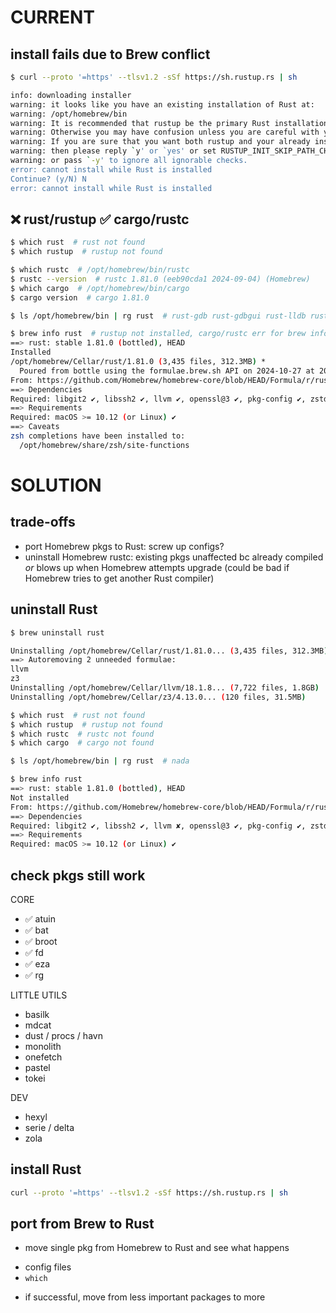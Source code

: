 # CURRENT

## install fails due to Brew conflict

```sh
$ curl --proto '=https' --tlsv1.2 -sSf https://sh.rustup.rs | sh

info: downloading installer
warning: it looks like you have an existing installation of Rust at:
warning: /opt/homebrew/bin
warning: It is recommended that rustup be the primary Rust installation.
warning: Otherwise you may have confusion unless you are careful with your PATH
warning: If you are sure that you want both rustup and your already installed Rust
warning: then please reply `y' or `yes' or set RUSTUP_INIT_SKIP_PATH_CHECK to yes
warning: or pass `-y' to ignore all ignorable checks.
error: cannot install while Rust is installed
Continue? (y/N) N
error: cannot install while Rust is installed
```

## ❌ rust/rustup ✅ cargo/rustc

```sh
$ which rust  # rust not found
$ which rustup  # rustup not found

$ which rustc  # /opt/homebrew/bin/rustc
$ rustc --version  # rustc 1.81.0 (eeb90cda1 2024-09-04) (Homebrew)
$ which cargo  # /opt/homebrew/bin/cargo
$ cargo version  # cargo 1.81.0

$ ls /opt/homebrew/bin | rg rust  # rust-gdb rust-gdbgui rust-lldb rustc rustdoc

$ brew info rust  # rustup not installed, cargo/rustc err for brew info
==> rust: stable 1.81.0 (bottled), HEAD
Installed
/opt/homebrew/Cellar/rust/1.81.0 (3,435 files, 312.3MB) *
  Poured from bottle using the formulae.brew.sh API on 2024-10-27 at 20:31:59
From: https://github.com/Homebrew/homebrew-core/blob/HEAD/Formula/r/rust.rb
==> Dependencies
Required: libgit2 ✔, libssh2 ✔, llvm ✔, openssl@3 ✔, pkg-config ✔, zstd ✔
==> Requirements
Required: macOS >= 10.12 (or Linux) ✔
==> Caveats
zsh completions have been installed to:
  /opt/homebrew/share/zsh/site-functions
```

# SOLUTION

## trade-offs

* port Homebrew pkgs to Rust: screw up configs?
* uninstall Homebrew rustc: existing pkgs unaffected bc already compiled *or* blows up when Homebrew attempts upgrade (could be bad if Homebrew tries to get another Rust compiler)

## uninstall Rust

```sh
$ brew uninstall rust

Uninstalling /opt/homebrew/Cellar/rust/1.81.0... (3,435 files, 312.3MB)
==> Autoremoving 2 unneeded formulae:
llvm
z3
Uninstalling /opt/homebrew/Cellar/llvm/18.1.8... (7,722 files, 1.8GB)
Uninstalling /opt/homebrew/Cellar/z3/4.13.0... (120 files, 31.5MB)

$ which rust  # rust not found
$ which rustup  # rustup not found
$ which rustc  # rustc not found
$ which cargo  # cargo not found

$ ls /opt/homebrew/bin | rg rust  # nada

$ brew info rust
==> rust: stable 1.81.0 (bottled), HEAD
Not installed
From: https://github.com/Homebrew/homebrew-core/blob/HEAD/Formula/r/rust.rb
==> Dependencies
Required: libgit2 ✔, libssh2 ✔, llvm ✘, openssl@3 ✔, pkg-config ✔, zstd ✔
==> Requirements
Required: macOS >= 10.12 (or Linux) ✔
```

## check pkgs still work

CORE
* ✅ atuin
* ✅ bat
* ✅ broot
* ✅ fd
* ✅ eza
* ✅ rg

LITTLE UTILS
* basilk
* mdcat
* dust / procs / havn
* monolith
* onefetch
* pastel
* tokei

DEV
* hexyl
* serie / delta
* zola

## install Rust

```sh
curl --proto '=https' --tlsv1.2 -sSf https://sh.rustup.rs | sh
```

## port from Brew to Rust

* move single pkg from Homebrew to Rust and see what happens
- config files
- `which`
* if successful, move from less important packages to more
